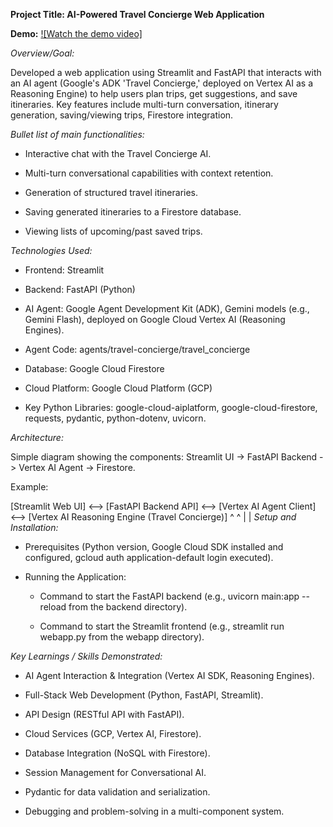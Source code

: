 **Project Title: AI-Powered Travel Concierge Web Application**

**Demo:** [![Watch the demo video]](https://drive.google.com/file/d/1A3sk1zfgQqURGWCWnvSdO1psyn23eMFL/view?usp=drive_link)

*Overview/Goal:*

Developed a web application using Streamlit and FastAPI that interacts with an AI agent (Google's ADK 'Travel Concierge,' deployed on Vertex AI as a Reasoning Engine) to help users plan trips, get suggestions, and save itineraries. Key features include multi-turn conversation, itinerary generation, saving/viewing trips, Firestore integration.

*Bullet list of main functionalities:*

- Interactive chat with the Travel Concierge AI.

- Multi-turn conversational capabilities with context retention.

- Generation of structured travel itineraries.

- Saving generated itineraries to a Firestore database.

- Viewing lists of upcoming/past saved trips.

*Technologies Used:*

- Frontend: Streamlit

- Backend: FastAPI (Python)

- AI Agent: Google Agent Development Kit (ADK), Gemini models (e.g., Gemini Flash), deployed on Google Cloud Vertex AI (Reasoning Engines). 

- Agent Code: agents/travel-concierge/travel_concierge

- Database: Google Cloud Firestore

- Cloud Platform: Google Cloud Platform (GCP)

- Key Python Libraries: google-cloud-aiplatform, google-cloud-firestore, requests, pydantic, python-dotenv, uvicorn.

*Architecture:*

Simple diagram showing the components: Streamlit UI -> FastAPI Backend -> Vertex AI Agent -> Firestore.

Example:

[Streamlit Web UI] <--> [FastAPI Backend API] <--> [Vertex AI Agent Client] <--> [Vertex AI Reasoning Engine (Travel Concierge)]
                            ^                                                       ^
                            |                                                       |
*Setup and Installation:*

- Prerequisites (Python version, Google Cloud SDK installed and configured, gcloud auth application-default login executed).

- Running the Application:

  - Command to start the FastAPI backend (e.g., uvicorn main:app --reload from the backend directory).

  - Command to start the Streamlit frontend (e.g., streamlit run webapp.py from the webapp directory).

*Key Learnings / Skills Demonstrated:*

- AI Agent Interaction & Integration (Vertex AI SDK, Reasoning Engines).

- Full-Stack Web Development (Python, FastAPI, Streamlit).

- API Design (RESTful API with FastAPI).

- Cloud Services (GCP, Vertex AI, Firestore).

- Database Integration (NoSQL with Firestore).

- Session Management for Conversational AI.

- Pydantic for data validation and serialization.

- Debugging and problem-solving in a multi-component system.

